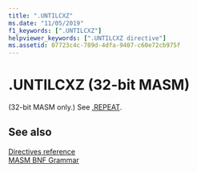 ```yaml
---
title: ".UNTILCXZ"
ms.date: "11/05/2019"
f1_keywords: [".UNTILCXZ"]
helpviewer_keywords: [".UNTILCXZ directive"]
ms.assetid: 07723c4c-789d-4dfa-9407-c60e72cb975f
---
```

# .UNTILCXZ (32-bit MASM)

(32-bit MASM only.) See [.REPEAT](dot-repeat.md).

## See also

[Directives reference](directives-reference.md)\
[MASM BNF Grammar](masm-bnf-grammar.md)
